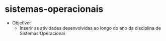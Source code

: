 # sistemas-operacionais

- Objetivo:
  - Inserir as atividades desenvolvidas ao longo do ano da disciplina de Sistemas Operacionai
